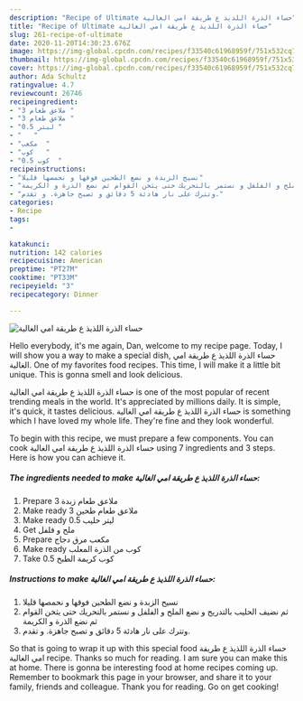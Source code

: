 ```yaml
---
description: "Recipe of Ultimate حساء الذرة اللذيذ ع طريقة امي الغالية"
title: "Recipe of Ultimate حساء الذرة اللذيذ ع طريقة امي الغالية"
slug: 261-recipe-of-ultimate
date: 2020-11-20T14:30:23.676Z
image: https://img-global.cpcdn.com/recipes/f33540c61968959f/751x532cq70/الصورة-الرئيسية-لوصفةحساء-الذرة-اللذيذ-ع-طريقة-امي-الغالية.jpg
thumbnail: https://img-global.cpcdn.com/recipes/f33540c61968959f/751x532cq70/الصورة-الرئيسية-لوصفةحساء-الذرة-اللذيذ-ع-طريقة-امي-الغالية.jpg
cover: https://img-global.cpcdn.com/recipes/f33540c61968959f/751x532cq70/الصورة-الرئيسية-لوصفةحساء-الذرة-اللذيذ-ع-طريقة-امي-الغالية.jpg
author: Ada Schultz
ratingvalue: 4.7
reviewcount: 26746
recipeingredient:
- "3 ملاعق طعام "
- "3 ملاعق طعام "
- "0.5 ليتر "
- "   "
- "مكعب  "
- "كوب   "
- "0.5 كوب  "
recipeinstructions:
- "نسيح الزبدة و نضع الطحين فوقها و نحمصها قليلا"
- "ثم نضيف الحليب بالتدريج و نضع الملح و الفلفل و نستمر بالتحريك حتى يثخن القوام ثم نضع الذرة و الكريمة"
- "وتترك على نار هادئة 5 دقائق و تصبح جاهزة. و تقدم."
categories:
- Recipe
tags:
- 

katakunci:  
nutrition: 142 calories
recipecuisine: American
preptime: "PT27M"
cooktime: "PT33M"
recipeyield: "3"
recipecategory: Dinner

---
```



![حساء الذرة اللذيذ ع طريقة امي الغالية](https://img-global.cpcdn.com/recipes/f33540c61968959f/751x532cq70/الصورة-الرئيسية-لوصفةحساء-الذرة-اللذيذ-ع-طريقة-امي-الغالية.jpg)

Hello everybody, it's me again, Dan, welcome to my recipe page. Today, I will show you a way to make a special dish, حساء الذرة اللذيذ ع طريقة امي الغالية. One of my favorites food recipes. This time, I will make it a little bit unique. This is gonna smell and look delicious.

حساء الذرة اللذيذ ع طريقة امي الغالية is one of the most popular of recent trending meals in the world. It's appreciated by millions daily. It is simple, it's quick, it tastes delicious. حساء الذرة اللذيذ ع طريقة امي الغالية is something which I have loved my whole life. They're fine and they look wonderful.




To begin with this recipe, we must prepare a few components. You can cook حساء الذرة اللذيذ ع طريقة امي الغالية using 7 ingredients and 3 steps. Here is how you can achieve it.

<!--inarticleads1-->

##### The ingredients needed to make حساء الذرة اللذيذ ع طريقة امي الغالية:

1. Prepare 3 ملاعق طعام زبدة
1. Make ready 3 ملاعق طعام طحين
1. Make ready 0.5 ليتر حليب
1. Get  ملح و فلفل
1. Prepare مكعب مرق دجاج
1. Make ready كوب من الذرة المعلب
1. Take 0.5 كوب كريمة الطبخ




<!--inarticleads2-->

##### Instructions to make حساء الذرة اللذيذ ع طريقة امي الغالية:

1. نسيح الزبدة و نضع الطحين فوقها و نحمصها قليلا
1. ثم نضيف الحليب بالتدريج و نضع الملح و الفلفل و نستمر بالتحريك حتى يثخن القوام ثم نضع الذرة و الكريمة
1. وتترك على نار هادئة 5 دقائق و تصبح جاهزة. و تقدم.




So that is going to wrap it up with this special food حساء الذرة اللذيذ ع طريقة امي الغالية recipe. Thanks so much for reading. I am sure you can make this at home. There is gonna be interesting food at home recipes coming up. Remember to bookmark this page in your browser, and share it to your family, friends and colleague. Thank you for reading. Go on get cooking!
